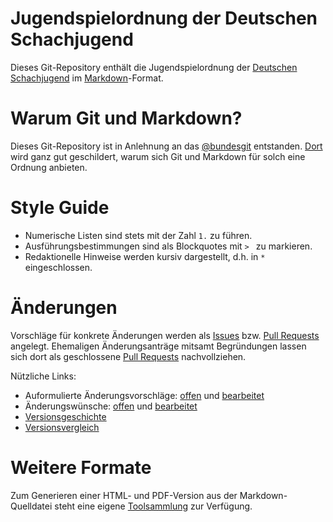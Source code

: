 # Jugendspielordnung der Deutschen Schachjugend

Dieses Git-Repository enthält die Jugendspielordnung der [Deutschen Schachjugend](http://deutsche-schachjugend.de) im [Markdown](http://daringfireball.net/projects/markdown/syntax)-Format.

# Warum Git und Markdown?

Dieses Git-Repository ist in Anlehnung an das [@bundesgit](https://github.com/bundestag/gesetze) entstanden. [Dort](https://github.com/bundestag/gesetze#warum-git) wird ganz gut geschildert, warum sich Git und Markdown für solch eine Ordnung anbieten.

# Style Guide

* Numerische Listen sind stets mit der Zahl `1.` zu führen.
* Ausführungsbestimmungen sind als Blockquotes mit `> ` zu markieren.
* Redaktionelle Hinweise werden kursiv dargestellt, d.h. in `*` eingeschlossen.

# Änderungen

Vorschläge für konkrete Änderungen werden als [Issues](https://github.com/Schachjugend/Jugendspielordnung/issues) bzw. [Pull Requests](https://github.com/Schachjugend/Jugendspielordnung/pulls) angelegt. Ehemaligen Änderungsanträge mitsamt Begründungen lassen sich dort als geschlossene [Pull Requests](https://github.com/Schachjugend/Jugendspielordnung/pulls?state=closed) nachvollziehen.

Nützliche Links:

* Auformulierte Änderungsvorschläge: [offen](https://github.com/Schachjugend/Jugendspielordnung/pulls?state=open) und [bearbeitet](https://github.com/Schachjugend/Jugendspielordnung/pulls?state=closed)
* Änderungswünsche: [offen](https://github.com/Schachjugend/Jugendspielordnung/issues?state=open) und [bearbeitet](https://github.com/Schachjugend/Jugendspielordnung/issues?state=closed)
* [Versionsgeschichte](https://github.com/Schachjugend/Jugendspielordnung/commits/master/Jugendspielordnung.md)
* [Versionsvergleich](https://github.com/Schachjugend/Jugendspielordnung/compare)

# Weitere Formate

Zum Generieren einer HTML- und PDF-Version aus der Markdown-Quelldatei steht eine eigene [Toolsammlung](https://github.com/Schachjugend/Jugendspielordnung-Tools) zur Verfügung.